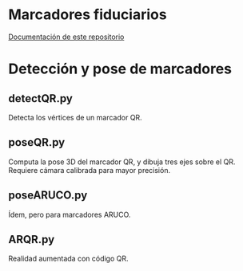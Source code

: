 # Marcadores fiduciarios
[Documentación de este repositorio](https://laboratorio-de-robotica.github.io/Marcadores-fiduciarios/)

# Detección y pose de marcadores

## detectQR.py
Detecta los vértices de un marcador QR.

## poseQR.py
Computa la pose 3D del marcador QR, y dibuja tres ejes sobre el QR.
Requiere cámara calibrada para mayor precisión.

## poseARUCO.py
Ídem, pero para marcadores ARUCO.

## ARQR.py
Realidad aumentada con código QR.